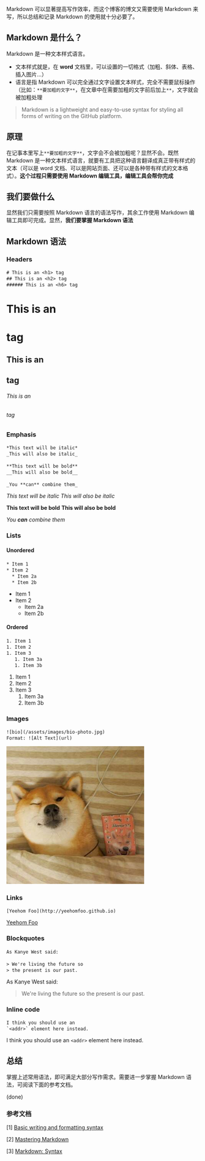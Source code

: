 Markdown 可以显著提高写作效率，而这个博客的博文又需要使用 Markdown 来写，所以总结和记录 Markdown 的使用就十分必要了。

## Markdown 是什么？
Markdown 是一种文本样式语言。
* 文本样式就是，在 **word** 文档里，可以设置的一切格式（加粗、斜体、表格、插入图片...）
* 语言是指 Markdown 可以完全通过文字设置文本样式，完全不需要鼠标操作（比如：`**要加粗的文字**`，在文章中在需要加粗的文字前后加上`**`，文字就会被加粗处理

> Markdown is a lightweight and easy-to-use syntax for styling all forms of writing on the GitHub platform.

## 原理
在记事本里写上`**要加粗的文字**`，文字会不会被加粗呢？显然不会。既然 Markdown 是一种文本样式语言，就要有工具把这种语言翻译成真正带有样式的文本（可以是 word 文档、可以是网站页面、还可以是各种带有样式的文本格式）。**这个过程只需要使用 Markdown 编辑工具，编辑工具会帮你完成**

## 我们要做什么
显然我们只需要按照 Markdown 语言的语法写作，其余工作使用 Markdown 编辑工具即可完成。显然，**我们要掌握 Markdown 语法**

## Markdown 语法

### Headers
```
# This is an <h1> tag
## This is an <h2> tag
###### This is an <h6> tag
```
# This is an <h1> tag
## This is an <h2> tag
###### This is an <h6> tag

### Emphasis

```
*This text will be italic*
_This will also be italic_

**This text will be bold**
__This will also be bold__

_You **can** combine them_
```

*This text will be italic*
_This will also be italic_

**This text will be bold**
__This will also be bold__

_You **can** combine them_

### Lists
#### Unordered
```
* Item 1
* Item 2
  * Item 2a
  * Item 2b
```
* Item 1
* Item 2
  * Item 2a
  * Item 2b

#### Ordered
```
1. Item 1
1. Item 2
1. Item 3
   1. Item 3a
   1. Item 3b
```
1. Item 1
1. Item 2
1. Item 3
   1. Item 3a
   1. Item 3b

### Images
```
![bio](/assets/images/bio-photo.jpg)
Format: ![Alt Text](url)
```
![bio](/assets/images/bio-photo.jpg)

### Links
```
[Yeehom Foo](http://yeehomfoo.github.io)
```
[Yeehom Foo](http://yeehomfoo.github.io)

### Blockquotes
```
As Kanye West said:

> We're living the future so
> the present is our past.
```
As Kanye West said:

> We're living the future so
> the present is our past.

### Inline code
```
I think you should use an
`<addr>` element here instead.
```
I think you should use an
`<addr>` element here instead.

## 总结
掌握上述常用语法，即可满足大部分写作需求。需要进一步掌握 Markdown 语法，可阅读下面的参考文档。

(done)

### 参考文档
[1] [Basic writing and formatting syntax](https://help.github.com/articles/basic-writing-and-formatting-syntax/)


[2] [Mastering Markdown](https://guides.github.com/features/mastering-markdown/)


[3] [Markdown: Syntax](https://www.appinn.com/markdown/)